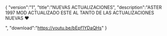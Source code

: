 {
 "version":"1",
 "title":"NUEVAS ACTUALIZACIONES",
 "description":"ASTER 1997  MOD ACTUALIZADO ESTE AL TANTO DE LAS ACTUALIZACIONES NUEVAS ❤️

",
 "download":"https://youtu.be/bEpf1YDaQHs"
}
